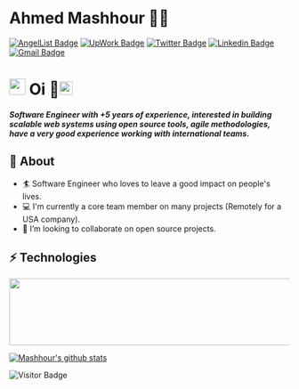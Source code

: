 # Ahmed Mashhour 👨‍💻
[![AngelList Badge](https://img.shields.io/badge/Ahmed%20Mashhour-808080?style=flat&logo=AngelList&logoColor=white)](https://angel.co/u/ahmed-mashhour-2)
[![UpWork Badge](https://img.shields.io/badge/Ahmed%20Mashhour-6fda44?style=flat&logo=Upwork&logoColor=white)](https://www.upwork.com/freelancers/~01d4e5a2c36f443ad0)
[![Twitter Badge](https://img.shields.io/badge/AhmedMashhour44-30302f?style=flat&logo=twitter&logoColor=blue)](https://twitter.com/AhmedMashhour44)
[![Linkedin Badge](https://img.shields.io/badge/amashhour44-30302f?style=flat&logo=linkedin&logoColor=white)](https://www.linkedin.com/in/amashhour44)
[![Gmail Badge](https://img.shields.io/badge/mpghknown@gmail.com-30302f?style=flat&logo=Gmail&logoColor=red)](mailto:mpghknown@gmail.com)


# <img src="https://github.com/TheDudeThatCode/TheDudeThatCode/blob/master/Assets/Hi.gif" width="29px"> Oi 👋<img src="https://github.com/TheDudeThatCode/TheDudeThatCode/blob/master/Assets/Earth.gif" width="24px">           
##### Software Engineer with +5 years of experience, interested in building scalable web systems using open source tools, agile methodologies, have a very good experience working with international teams.

## 🧐 About
- 🏄‍ Software Engineer who loves to leave a good impact on people's lives.
- 💻 I'm currently a core team member on many projects (Remotely for a USA company).
- 👯 I’m looking to collaborate on open source projects.

## ⚡ Technologies

<a href="https://codetrace.com/users/mashhour04"><img src="https://codetrace.com/widget/mashhour04" width="550" height="120" /></a>


[![Mashhour's github stats](https://github-readme-stats.vercel.app/api?username=mashhour04&count_private=true&show_icons=true&title_color=fff&icon_color=79ff97&text_color=9f9f9f&bg_color=151515)]()

![Visitor Badge](https://visitor-badge.laobi.icu/badge?page_id=mashhour04)


<!--
### Hi there 👋
- 🔭 I’m currently working on Project with(Node with typescript, Prisma, react)
- ⚡ Fun fact: You don't know what you don't know :joy:

- 🌱 I’m currently learning
    * [Microsrvice with node.js](https://www.udemy.com/course/microservices-with-node-js-and-react/)
    
- 🌱 I love to learn new things and ready to help others.
- 🎨 In my free time, you'll find me listening music or watching some series.
- 💬 Ask me about Anything around js world, maybe I can help or learn about new stuff.

<img align="right" alt="GIF" src="https://miro.medium.com/max/875/1*Urc28sbnORGOW5oyohQ06g.gif" width="340px" />


![JavaScript](https://img.shields.io/badge/-JavaScript-black?style=flat-square&logo=javascript)
![Nodejs](https://img.shields.io/badge/-Nodejs-black?style=flat-square&logo=Node.js)
![React](https://img.shields.io/badge/-React-black?style=flat-square&logo=react)
![Redux](https://img.shields.io/badge/-Redux-black?style=flat-square&logo=Redux)
![TypeScript](https://img.shields.io/badge/-TypeScript-007ACC?style=flat-square&logo=typescript)
![GraphQL](https://img.shields.io/badge/-GraphQL-E10098?style=flat-square&logo=graphql)
![Apollo GraphQL](https://img.shields.io/badge/-Apollo%20GraphQL-311C87?style=flat-square&logo=apollo-graphql)
![Type GraphQL](https://img.shields.io/badge/-Type%20GraphQL-311C87?style=flat-square&logo=type-graphql)
![MongoDB](https://img.shields.io/badge/-MongoDB-black?style=flat-square&logo=mongodb)
![Elastic Search](https://img.shields.io/badge/-elastic-black?style=flat-square&logo=elastic)
![CSS3](https://img.shields.io/badge/-CSS3-1572B6?style=flat-square&logo=css3)
![PostgreSQL](https://img.shields.io/badge/-PostgreSQL-336791?style=flat-square&logo=postgresql)
![MySQL](https://img.shields.io/badge/-MySQL-black?style=flat-square&logo=mysql)
![Heroku](https://img.shields.io/badge/-Heroku-430098?style=flat-square&logo=heroku)
![Docker](https://img.shields.io/badge/-Docker-black?style=flat-square&logo=docker)
![Amazon AWS](https://img.shields.io/badge/Amazon%20AWS-232F3E?style=flat-square&logo=amazon-aws)
![Git](https://img.shields.io/badge/-Git-black?style=flat-square&logo=git)
![GitHub](https://img.shields.io/badge/-GitHub-181717?style=flat-square&logo=github)
![GitLab](https://img.shields.io/badge/-GitLab-FCA121?style=flat-square&logo=gitlab)
![BitBucket](https://img.shields.io/badge/-BitBucket-darkblue?style=flat-square&logo=bitbucket)

-->

<!--
**mashhour04/mashhour04** is a ✨ _special_ ✨ repository because its `README.md` (this file) appears on your GitHub profile.

Here are some ideas to get you started:

- 🔭 I’m currently working on ...
- 🌱 I’m currently learning ...
- 👯 I’m looking to collaborate on ...
- 🤔 I’m looking for help with ...
- 💬 Ask me about ...
- 📫 How to reach me: ...
- 😄 Pronouns: ...
- ⚡ Fun fact: ...
-->
